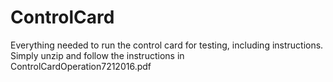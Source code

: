 # ControlCard

Everything needed to run the control card for testing, including instructions. Simply unzip and follow the instructions in ControlCardOperation7212016.pdf

